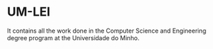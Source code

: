 # UM-LEI
It contains all the work done in the Computer Science and Engineering degree program at the Universidade do Minho.
